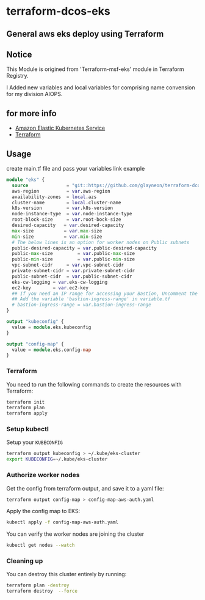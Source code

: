 # terraform-dcos-eks



General aws eks deploy using Terraform
---
## Notice
This Module is origined from 'Terraform-msf-eks' module in Terraform Registry.

I Added new variables and local variables for comprising name convension for my division AIOPS.


## for more info
- [Amazon Elastic Kubernetes Service](https://aws.amazon.com/eks/)
- [Terraform](https://www.terraform.io/)


## Usage

create main.tf file and pass your variables link example
```terraform
module "eks" {
  source              = "git::https://github.com/glayneon/terraform-dcos-eks"
  aws-region          = var.aws-region
  availability-zones  = local.azs
  cluster-name        = local.cluster-name
  k8s-version         = var.k8s-version
  node-instance-type  = var.node-instance-type
  root-block-size     = var.root-bock-size
  desired-capacity   = var.desired-capacity
  max-size           = var.max-size
  min-size           = var.min-size
  # The below lines is an option for worker nodes on Public subnets
  public-desired-capacity = var.public-desired-capacity
  public-max-size         = var.public-max-size
  public-min-size         = var.public-min-size
  vpc-subnet-cidr     = var.vpc-subnet-cidr
  private-subnet-cidr = var.private-subnet-cidr
  public-subnet-cidr  = var.public-subnet-cidr
  eks-cw-logging = var.eks-cw-logging
  ec2-key        = var.ec2-key
  ## If you need an IP range for accessing your Bastion, Uncomment the below line and
  ## Add the variable 'bastion-ingress-range' in variable.tf
  # bastion-ingress-range = var.bastion-ingress-range
}

output "kubeconfig" {
  value = module.eks.kubeconfig
}

output "config-map" {
  value = module.eks.config-map
}

```

### Terraform

You need to run the following commands to create the resources with Terraform:

```bash
terraform init
terraform plan
terraform apply
```



### Setup kubectl

Setup your `KUBECONFIG`

```bash
terraform output kubeconfig > ~/.kube/eks-cluster
export KUBECONFIG=~/.kube/eks-cluster
```

### Authorize worker nodes

Get the config from terraform output, and save it to a yaml file:

```bash
terraform output config-map > config-map-aws-auth.yaml
```

Apply the config map to EKS:

```bash
kubectl apply -f config-map-aws-auth.yaml
```

You can verify the worker nodes are joining the cluster

```bash
kubectl get nodes --watch
```

### Cleaning up

You can destroy this cluster entirely by running:

```bash
terraform plan -destroy
terraform destroy  --force
```
